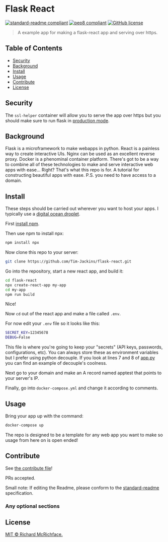 # Flask React

[![standard-readme compliant](https://img.shields.io/badge/readme%20style-standard-brightgreen.svg?longCache=true&style=flat-square)](https://github.com/RichardLitt/standard-readme)
[![pep8 compliant](https://img.shields.io/badge/code%20style-PEP8-ff69b4.svg?longCache=true&style=flat-square)](https://www.python.org/dev/peps/pep-0008/)
[![GitHub license](https://img.shields.io/github/license/Tim-Jackins/slackbot-template.svg?longCache=true&style=flat-square)](https://github.com/Tim-Jackins/slackbot-template/blob/master/LICENSE)

> A example app for making a flask-react app and serving over https.

## Table of Contents

- [Security](#security)
- [Background](#background)
- [Install](#install)
- [Usage](#usage)
- [Contribute](#contribute)
- [License](#license)

## Security

The `ssl-helper` container will allow you to serve the app over https but you should make sure to run flask in [production mode](https://www.google.com/url?sa=t&rct=j&q=&esrc=s&source=web&cd=1&cad=rja&uact=8&ved=2ahUKEwjspaaOwP_eAhXI1lkKHfAyCRcQFjAAegQICBAB&url=http%3A%2F%2Fflask.pocoo.org%2Fdocs%2F1.0%2Ftutorial%2Fdeploy%2F&usg=AOvVaw1zxSFWTq2To7-E2PNQgiVT).

## Background

Flask is a microframework to make webapps in python. React is a painless way to create interactive UIs. Nginx can be used as an excellent reverse proxy. Docker is a phenominal container platform. There's got to be a way to combine all of these technologies to make and serve interactive web apps with ease... Right? That's what this repo is for. A tutorial for constructing beautiful apps with ease. P.S. you need to have access to a domain.

## Install

These steps should be carried out wherever you want to host your apps. I typically use a [digital ocean droplet](https://www.digitalocean.com/pricing/).

First [install npm](https://www.taniarascia.com/how-to-install-and-use-node-js-and-npm-mac-and-windows/).

Then use npm to install npx:

```bash
npm install npx
```

Now clone this repo to your server:

```bash
git clone https://github.com/Tim-Jackins/flask-react.git
```

Go into the repository, start a new react app, and build it:

```bash
cd flask-react
npx create-react-app my-app
cd my-app
npm run build
```

Nice!

Now `cd` out of the react app and make a file called `.env`.

For now edit your `.env` file so it looks like this:

```bash
SECRET_KEY=12345678
DEBUG=False
```

This file is where you're going to keep your "secrets" (API keys, passwords, configurations, etc). You can always store these as environment variables but I prefer using python decouple. If you look at lines 7 and 8 of [app.py](/app.py) you can find an example of decouple's coolness.

Next go to your domain and make an A record named apptest that points to your server's IP.

Finally, go into `docker-compose.yml` and change it according to comments.

## Usage

Bring your app up with the command:

```bash
docker-compose up
```

The repo is designed to be a template for any web app you want to make so usage from here on is open ended!

## Contribute

See [the contribute file](contribute.md)!

PRs accepted.

Small note: If editing the Readme, please conform to the [standard-readme](https://github.com/RichardLitt/standard-readme) specification.

### Any optional sections

## License

[MIT © Richard McRichface.](../LICENSE)
